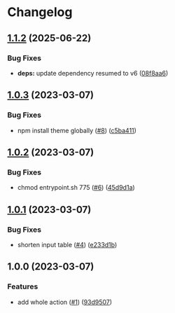 # Changelog

## [1.1.2](https://github.com/chessmango/action-resumed-render/compare/v1.1.1...v1.1.2) (2025-06-22)


### Bug Fixes

* **deps:** update dependency resumed to v6 ([08f8aa6](https://github.com/chessmango/action-resumed-render/commit/08f8aa659509c3a71b7328c2c64e641703ab8c90))

## [1.0.3](https://github.com/chessmango/action-resumed-render/compare/v1.0.2...v1.0.3) (2023-03-07)


### Bug Fixes

* npm install theme globally ([#8](https://github.com/chessmango/action-resumed-render/issues/8)) ([c5ba411](https://github.com/chessmango/action-resumed-render/commit/c5ba41195ad332eb417612327b4411a9ef327b2d))

## [1.0.2](https://github.com/chessmango/action-resumed-render/compare/v1.0.1...v1.0.2) (2023-03-07)


### Bug Fixes

* chmod entrypoint.sh 775 ([#6](https://github.com/chessmango/action-resumed-render/issues/6)) ([45d9d1a](https://github.com/chessmango/action-resumed-render/commit/45d9d1aa6d631e730a1d88125d50a535a2aa420b))

## [1.0.1](https://github.com/chessmango/action-resumed-render/compare/v1.0.0...v1.0.1) (2023-03-07)


### Bug Fixes

* shorten input table ([#4](https://github.com/chessmango/action-resumed-render/issues/4)) ([e233d1b](https://github.com/chessmango/action-resumed-render/commit/e233d1bd119075aac071786c96ec062e4a2ec13a))

## 1.0.0 (2023-03-07)


### Features

* add whole action ([#1](https://github.com/chessmango/action-resumed-render/issues/1)) ([93d9507](https://github.com/chessmango/action-resumed-render/commit/93d95071c00ce29b61df4dd5624301abb5812bae))
